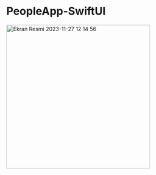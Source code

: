 # PeopleApp-SwiftUI

<img width="377" alt="Ekran Resmi 2023-11-27 12 14 56" src="https://github.com/Ekinugur/PeopleApp-SwiftUI/assets/89681999/04610f61-82e7-40be-b0f1-8f04d0fc67af">
